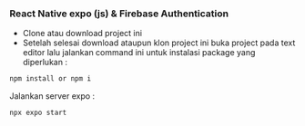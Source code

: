 ### React Native expo (js) & Firebase Authentication

- Clone atau download project ini
- Setelah selesai download ataupun klon project ini buka project pada text editor lalu jalankan command ini untuk instalasi package yang diperlukan :

```javascript
npm install or npm i
```

Jalankan server expo :
```javascript
npx expo start
```
